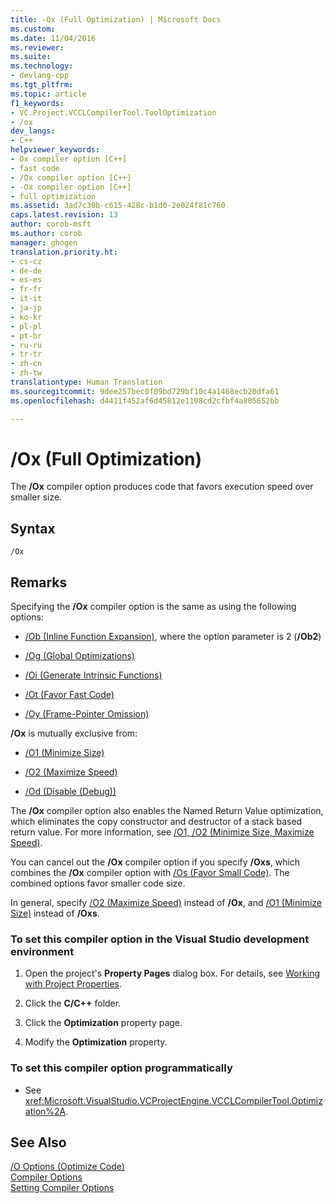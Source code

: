 ```yaml
---
title: -Ox (Full Optimization) | Microsoft Docs
ms.custom: 
ms.date: 11/04/2016
ms.reviewer: 
ms.suite: 
ms.technology:
- devlang-cpp
ms.tgt_pltfrm: 
ms.topic: article
f1_keywords:
- VC.Project.VCCLCompilerTool.ToolOptimization
- /ox
dev_langs:
- C++
helpviewer_keywords:
- Ox compiler option [C++]
- fast code
- /Ox compiler option [C++]
- -Ox compiler option [C++]
- full optimization
ms.assetid: 3ad7c30b-c615-428c-b1d0-2e024f81c760
caps.latest.revision: 13
author: corob-msft
ms.author: corob
manager: ghogen
translation.priority.ht:
- cs-cz
- de-de
- es-es
- fr-fr
- it-it
- ja-jp
- ko-kr
- pl-pl
- pt-br
- ru-ru
- tr-tr
- zh-cn
- zh-tw
translationtype: Human Translation
ms.sourcegitcommit: 9dee257bec0f09bd729bf10c4a1468ecb20dfa61
ms.openlocfilehash: d4411f452af6d45812e1108cd2cfbf4a805652bb

---
```

# /Ox (Full Optimization)
The **/Ox** compiler option produces code that favors execution speed over smaller size.  
  
## Syntax  
  
```  
/Ox  
```  
  
## Remarks  
 Specifying the **/Ox** compiler option is the same as using the following options:  
  
-   [/Ob (Inline Function Expansion)](../../build/reference/ob-inline-function-expansion.md), where the option parameter is 2 (**/Ob2**)  
  
-   [/Og (Global Optimizations)](../../build/reference/og-global-optimizations.md)  
  
-   [/Oi (Generate Intrinsic Functions)](../../build/reference/oi-generate-intrinsic-functions.md)  
  
-   [/Ot (Favor Fast Code)](../../build/reference/os-ot-favor-small-code-favor-fast-code.md)  
  
-   [/Oy (Frame-Pointer Omission)](../../build/reference/oy-frame-pointer-omission.md)  
  
 **/Ox** is mutually exclusive from:  
  
-   [/O1 (Minimize Size)](../../build/reference/o1-o2-minimize-size-maximize-speed.md)  
  
-   [/O2 (Maximize Speed)](../../build/reference/o1-o2-minimize-size-maximize-speed.md)  
  
-   [/Od (Disable (Debug))](../../build/reference/od-disable-debug.md)  
  
 The **/Ox** compiler option also enables the Named Return Value optimization, which eliminates the copy constructor and destructor of a stack based return value. For more information, see [/O1, /O2 (Minimize Size, Maximize Speed)](../../build/reference/o1-o2-minimize-size-maximize-speed.md).  
  
 You can cancel out the **/Ox** compiler option if you specify **/Oxs**, which combines the **/Ox** compiler option with [/Os (Favor Small Code)](../../build/reference/os-ot-favor-small-code-favor-fast-code.md). The combined options favor smaller code size.  
  
 In general, specify [/O2 (Maximize Speed)](../../build/reference/o1-o2-minimize-size-maximize-speed.md) instead of **/Ox**, and [/O1 (Minimize Size)](../../build/reference/o1-o2-minimize-size-maximize-speed.md) instead of **/Oxs**.  
  
### To set this compiler option in the Visual Studio development environment  
  
1.  Open the project's **Property Pages** dialog box. For details, see [Working with Project Properties](../../ide/working-with-project-properties.md).  
  
2.  Click the **C/C++** folder.  
  
3.  Click the **Optimization** property page.  
  
4.  Modify the **Optimization** property.  
  
### To set this compiler option programmatically  
  
-   See <xref:Microsoft.VisualStudio.VCProjectEngine.VCCLCompilerTool.Optimization%2A>.  
  
## See Also  
 [/O Options (Optimize Code)](../../build/reference/o-options-optimize-code.md)   
 [Compiler Options](../../build/reference/compiler-options.md)   
 [Setting Compiler Options](../../build/reference/setting-compiler-options.md)


<!--HONumber=Jan17_HO2-->


